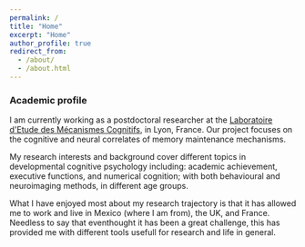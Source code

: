 ```yaml
---
permalink: /
title: "Home"
excerpt: "Home"
author_profile: true
redirect_from: 
  - /about/
  - /about.html
---
```

### Academic profile

I am currently working as a postdoctoral researcher at the
[Laboratoire d'Etude des Mécanismes Cognitifs](https://emc.univ-lyon2.fr/), in Lyon, France. Our project focuses on the cognitive and neural correlates of memory maintenance mechanisms.

My research interests and background cover different topics in developmental cognitive psychology including: academic achievement, executive functions, and numerical cognition; with both behavioural and neuroimaging methods, in different age groups. 

What I have enjoyed most about my research trajectory is that it has allowed me to work and live in Mexico (where I am from), the UK, and France. Needless to say that eventhought it has been a great challenge, this has provided me with different tools usefull for research and life in general.
